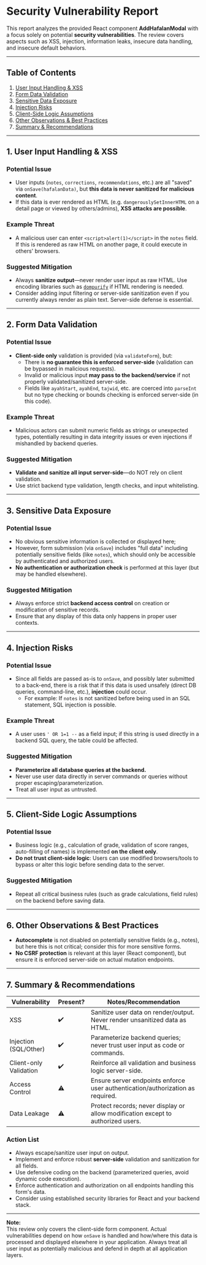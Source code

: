 # Security Vulnerability Report

This report analyzes the provided React component **AddHafalanModal** with a focus solely on potential **security vulnerabilities**. The review covers aspects such as XSS, injection, information leaks, insecure data handling, and insecure default behaviors.

---

## Table of Contents

1. [User Input Handling & XSS](#user-input-handling--xss)
2. [Form Data Validation](#form-data-validation)
3. [Sensitive Data Exposure](#sensitive-data-exposure)
4. [Injection Risks](#injection-risks)
5. [Client-Side Logic Assumptions](#client-side-logic-assumptions)
6. [Other Observations & Best Practices](#other-observations--best-practices)
7. [Summary & Recommendations](#summary--recommendations)

---

## 1. User Input Handling & XSS

### **Potential Issue**

- User inputs (`notes`, `corrections`, `recommendations`, etc.) are all "saved" via `onSave(hafalanData)`, but **this data is never sanitized for malicious content**.
- If this data is ever rendered as HTML (e.g. `dangerouslySetInnerHTML` on a detail page or viewed by others/admins), **XSS attacks are possible**.

### **Example Threat**

- A malicious user can enter `<script>alert(1)</script>` in the `notes` field. If this is rendered as raw HTML on another page, it could execute in others' browsers.

### **Suggested Mitigation**

- Always **sanitize output**—never render user input as raw HTML. Use encoding libraries such as [`dompurify`](https://github.com/cure53/DOMPurify) if HTML rendering is needed.
- Consider adding input filtering or server-side sanitization even if you currently always render as plain text. Server-side defense is essential.

---

## 2. Form Data Validation

### **Potential Issue**

- **Client-side only** validation is provided (via `validateForm`), but:
  - There is **no guarantee this is enforced server-side** (validation can be bypassed in malicious requests).
  - Invalid or malicious input **may pass to the backend/service** if not properly validated/sanitized server-side.
  - Fields like `ayahStart`, `ayahEnd`, `tajwid`, etc. are coerced into `parseInt` but no type checking or bounds checking is enforced server-side (in this code).

### **Example Threat**

- Malicious actors can submit numeric fields as strings or unexpected types, potentially resulting in data integrity issues or even injections if mishandled by backend queries.

### **Suggested Mitigation**

- **Validate and sanitize all input server-side**—do NOT rely on client validation.
- Use strict backend type validation, length checks, and input whitelisting.

---

## 3. Sensitive Data Exposure

### **Potential Issue**

- No obvious sensitive information is collected or displayed here;
- However, form submission (via `onSave`) includes "full data" including potentially sensitive fields (like `notes`), which should only be accessible by authenticated and authorized users.
- **No authentication or authorization check** is performed at this layer (but may be handled elsewhere).

### **Suggested Mitigation**

- Always enforce strict **backend access control** on creation or modification of sensitive records.
- Ensure that any display of this data only happens in proper user contexts.

---

## 4. Injection Risks

### **Potential Issue**

- Since all fields are passed as-is to `onSave`, and possibly later submitted to a back-end, there is a risk that if this data is used unsafely (direct DB queries, command-line, etc.), **injection** could occur.
  - For example: If `notes` is not sanitized before being used in an SQL statement, SQL injection is possible.

### **Example Threat**

- A user uses `' OR 1=1 --` as a field input; if this string is used directly in a backend SQL query, the table could be affected.

### **Suggested Mitigation**

- **Parameterize all database queries at the backend.**
- Never use user data directly in server commands or queries without proper escaping/parameterization.
- Treat all user input as untrusted.

---

## 5. Client-Side Logic Assumptions

### **Potential Issue**

- Business logic (e.g., calculation of grade, validation of score ranges, auto-filling of names) is implemented **on the client only**.
- **Do not trust client-side logic**: Users can use modified browsers/tools to bypass or alter this logic before sending data to the server.

### **Suggested Mitigation**

- Repeat all critical business rules (such as grade calculations, field rules) on the backend before saving data.

---

## 6. Other Observations & Best Practices

- **Autocomplete** is not disabled on potentially sensitive fields (e.g., notes), but here this is not critical; consider this for more sensitive forms.
- **No CSRF protection** is relevant at this layer (React component), but ensure it is enforced server-side on actual mutation endpoints.

---

## 7. Summary & Recommendations

| Vulnerability          | Present? | Notes/Recommendation                                                             |
| ---------------------- | -------- | -------------------------------------------------------------------------------- |
| XSS                    | ✔️       | Sanitize user data on render/output. Never render unsanitized data as HTML.      |
| Injection (SQL/Other)  | ✔️       | Parameterize backend queries; never trust user input as code or commands.        |
| Client-only Validation | ✔️       | Reinforce all validation and business logic server-side.                         |
| Access Control         | ⚠️       | Ensure server endpoints enforce user authentication/authorization as required.   |
| Data Leakage           | ⚠️       | Protect records; never display or allow modification except to authorized users. |

### **Action List**

- Always escape/sanitize user input on output.
- Implement and enforce robust **server-side** validation and sanitization for all fields.
- Use defensive coding on the backend (parameterized queries, avoid dynamic code execution).
- Enforce authentication and authorization on all endpoints handling this form's data.
- Consider using established security libraries for React and your backend stack.

---

**Note:**  
This review only covers the client-side form component. Actual vulnerabilities depend on how `onSave` is handled and how/where this data is processed and displayed elsewhere in your application. Always treat all user input as potentially malicious and defend in depth at all application layers.
